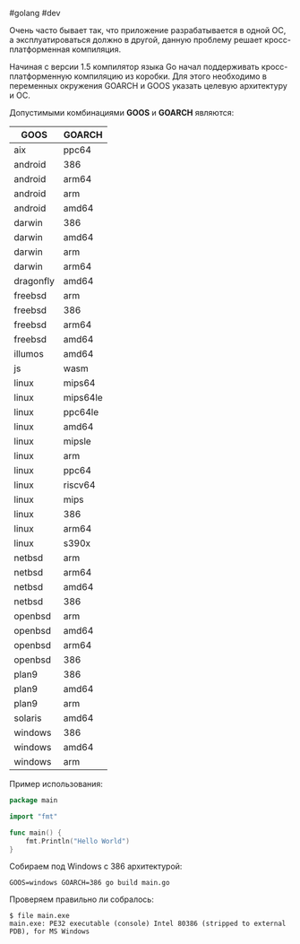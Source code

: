 #golang #dev 

Очень часто бывает так, что приложение разрабатывается в одной ОС, а эксплуатироваться должно в другой, данную проблему решает кросс-платформенная компиляция.

Начиная с версии 1.5 компилятор языка Go начал поддерживать кросс-платформенную компиляцию из коробки. Для этого необходимо в переменных окружения GOARCH и GOOS указать целевую архитектуру и ОС.

Допустимыми комбинациями **GOOS** и **GOARCH** являются:

|GOOS|GOARCH|
|---|---|
|aix|ppc64|
|android|386|
|android|arm64|
|android|arm|
|android|amd64|
|darwin|386|
|darwin|amd64|
|darwin|arm|
|darwin|arm64|
|dragonfly|amd64|
|freebsd|arm|
|freebsd|386|
|freebsd|arm64|
|freebsd|amd64|
|illumos|amd64|
|js|wasm|
|linux|mips64|
|linux|mips64le|
|linux|ppc64le|
|linux|amd64|
|linux|mipsle|
|linux|arm|
|linux|ppc64|
|linux|riscv64|
|linux|mips|
|linux|386|
|linux|arm64|
|linux|s390x|
|netbsd|arm|
|netbsd|arm64|
|netbsd|amd64|
|netbsd|386|
|openbsd|arm|
|openbsd|amd64|
|openbsd|arm64|
|openbsd|386|
|plan9|386|
|plan9|amd64|
|plan9|arm|
|solaris|amd64|
|windows|386|
|windows|amd64|
|windows|arm|

Пример использования:
```go
package main

import "fmt"

func main() {
    fmt.Println("Hello World")
}
```

Собираем под Windows с 386 архитектурой:
```shell
GOOS=windows GOARCH=386 go build main.go
```

Проверяем правильно ли собралось:
```shell
$ file main.exe
main.exe: PE32 executable (console) Intel 80386 (stripped to external PDB), for MS Windows
```